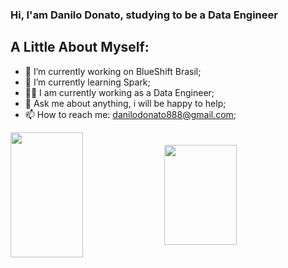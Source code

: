 ### Hi, I'am Danilo Donato, studying to be a Data Engineer




## **A Little About Myself:**

- 🥳 I’m currently working on BlueShift Brasil;
- 🤟 I’m currently learning Spark;
- 👨‍💻 I am currently working as a Data Engineer;
- 💬 Ask me about anything, i will be happy to help;
- 📫 How to reach me: danilodonato888@gmail.com;

<p>
  <img 
       width="48%" 
       min-width="420px" 
       height="200px" 
       align="center" 
       src="https://github-readme-stats.vercel.app/api?username=danilo8br&show_icons=true&theme=radical"
   />
  <img 
       width="48%" 
       min-width="420px" 
       height="160px" 
       align="center" 
       src="https://github-readme-stats.vercel.app/api/top-langs/?username=danilo8br&layout=compact" 
   />
</p>

